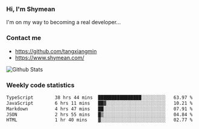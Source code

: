 ### Hi, I'm Shymean

I'm on my way to becoming a real developer...

### Contact me

- <https://github.com/tangxiangmin>
- <https://www.shymean.com/>

![Github Stats](https://github-readme-stats.vercel.app/api?username=tangxiangmin&show_icons=true&theme=dark)


###  Weekly code statistics

<!--START_SECTION:waka-->

```txt
TypeScript        38 hrs 44 mins  ████████████████░░░░░░░░░   63.97 %
JavaScript        6 hrs 11 mins   ██▓░░░░░░░░░░░░░░░░░░░░░░   10.21 %
Markdown          4 hrs 47 mins   ██░░░░░░░░░░░░░░░░░░░░░░░   07.91 %
JSON              2 hrs 55 mins   █▒░░░░░░░░░░░░░░░░░░░░░░░   04.84 %
HTML              1 hr 40 mins    ▓░░░░░░░░░░░░░░░░░░░░░░░░   02.77 %
```

<!--END_SECTION:waka-->